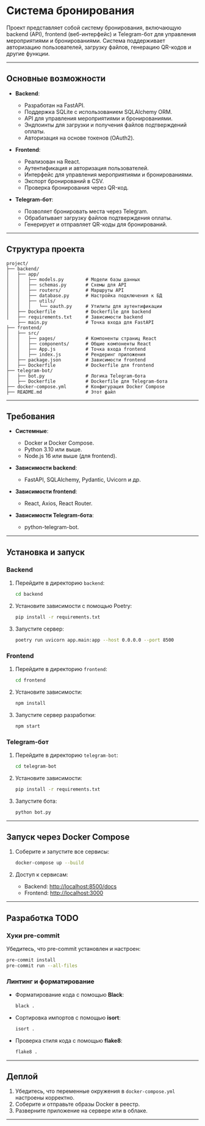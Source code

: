 # Система бронирования

Проект представляет собой систему бронирования, включающую backend (API), frontend (веб-интерфейс) и Telegram-бот для управления мероприятиями и бронированиями. Система поддерживает авторизацию пользователей, загрузку файлов, генерацию QR-кодов и другие функции.

---

## Основные возможности

- **Backend**:
  - Разработан на FastAPI.
  - Поддержка SQLite с использованием SQLAlchemy ORM.
  - API для управления мероприятиями и бронированиями.
  - Эндпоинты для загрузки и получения файлов подтверждений оплаты.
  - Авторизация на основе токенов (OAuth2).

- **Frontend**:
  - Реализован на React.
  - Аутентификация и авторизация пользователей.
  - Интерфейс для управления мероприятиями и бронированиями.
  - Экспорт бронирований в CSV.
  - Проверка бронирования через QR-код.

- **Telegram-бот**:
  - Позволяет бронировать места через Telegram.
  - Обрабатывает загрузку файлов подтверждения оплаты.
  - Генерирует и отправляет QR-коды для бронирований.

---

## Структура проекта

```
project/
├── backend/
│   ├── app/
│   │   ├── models.py        # Модели базы данных
│   │   ├── schemas.py       # Схемы для API
│   │   ├── routers/         # Маршруты API
│   │   ├── database.py      # Настройка подключения к БД
│   │   ├── utils/
│   │   │   └── oauth.py     # Утилиты для аутентификации
│   ├── Dockerfile           # Dockerfile для backend
│   ├── requirements.txt     # Зависимости backend
    ├── main.py              # Точка входа для FastAPI
├── frontend/
│   ├── src/
│   │   ├── pages/           # Компоненты страниц React
│   │   ├── components/      # Общие компоненты React
│   │   ├── App.js           # Точка входа frontend
│   │   ├── index.js         # Рендеринг приложения
│   ├── package.json         # Зависимости frontend
│   ├── Dockerfile           # Dockerfile для frontend
├── telegram-bot/
│   ├── bot.py               # Логика Telegram-бота
│   ├── Dockerfile           # Dockerfile для Telegram-бота
├── docker-compose.yml       # Конфигурация Docker Compose
├── README.md                # Этот файл
```

---

## Требования

- **Системные**:
  - Docker и Docker Compose.
  - Python 3.10 или выше.
  - Node.js 16 или выше (для frontend).

- **Зависимости backend**:
  - FastAPI, SQLAlchemy, Pydantic, Uvicorn и др.

- **Зависимости frontend**:
  - React, Axios, React Router.

- **Зависимости Telegram-бота**:
  - python-telegram-bot.

---

## Установка и запуск

### Backend

1. Перейдите в директорию `backend`:
   ```bash
   cd backend
   ```

2. Установите зависимости с помощью Poetry:
   ```bash
   pip install -r requirements.txt

3. Запустите сервер:
   ```bash
   poetry run uvicorn app.main:app --host 0.0.0.0 --port 8500
   ```

### Frontend

1. Перейдите в директорию `frontend`:
   ```bash
   cd frontend
   ```

2. Установите зависимости:
   ```bash
   npm install
   ```

3. Запустите сервер разработки:
   ```bash
   npm start
   ```

### Telegram-бот

1. Перейдите в директорию `telegram-bot`:
   ```bash
   cd telegram-bot
   ```

2. Установите зависимости:
   ```bash
   pip install -r requirements.txt
   ```

3. Запустите бота:
   ```bash
   python bot.py
   ```

---

## Запуск через Docker Compose

1. Соберите и запустите все сервисы:
   ```bash
   docker-compose up --build
   ```

2. Доступ к сервисам:
   - Backend: [http://localhost:8500/docs](http://localhost:8500/docs)
   - Frontend: [http://localhost:3000](http://localhost:3000)

---

## Разработка TODO

### Хуки pre-commit

Убедитесь, что pre-commit установлен и настроен:

```bash
pre-commit install
pre-commit run --all-files
```

### Линтинг и форматирование

- Форматирование кода с помощью **Black**:
  ```bash
  black .
  ```

- Сортировка импортов с помощью **isort**:
  ```bash
  isort .
  ```

- Проверка стиля кода с помощью **flake8**:
  ```bash
  flake8 .
  ```

---

## Деплой

1. Убедитесь, что переменные окружения в `docker-compose.yml` настроены корректно.
2. Соберите и отправьте образы Docker в реестр.
3. Разверните приложение на сервере или в облаке.

---
